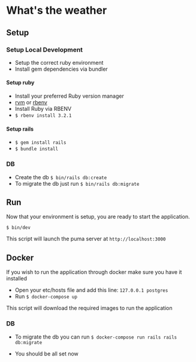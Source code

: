 # What's the weather

## Setup

### Setup Local Development
- Setup the correct ruby environment
- Install gem dependencies via bundler

#### Setup ruby
- Install your preferred Ruby version manager
- [rvm](https://rvm.io/rvm/install) or [rbenv](https://github.com/rbenv/rbenv#installation)
- Install Ruby via RBENV
- `$ rbenv install 3.2.1`

#### Setup rails
- `$ gem install rails`
- `$ bundle install`


### DB
- Create the db `$ bin/rails db:create`
- To migrate the db just run `$ bin/rails db:migrate`

## Run
Now that your environment is setup, you are ready to start the application.

`$ bin/dev`


This script will launch the puma server at `http://localhost:3000`

## Docker
If you wish to run the application through docker make sure you have it installed
- Open your etc/hosts file and add this line: `127.0.0.1 postgres`
- Run `$ docker-compose up`

This script will download the required images to run the application

### DB
- To migrate the db you can run `$ docker-compose run rails rails db:migrate`

- You should be all set now
